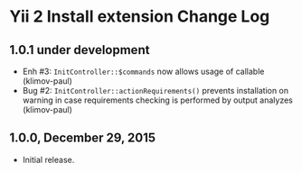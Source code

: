 Yii 2 Install extension Change Log
==================================

1.0.1 under development
-----------------------

- Enh #3: `InitController::$commands` now allows usage of callable (klimov-paul)
- Bug #2: `InitController::actionRequirements()` prevents installation on warning in case requirements checking is performed by output analyzes (klimov-paul)


1.0.0, December 29, 2015
------------------------

- Initial release.
